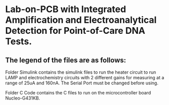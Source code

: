 # Lab-on-PCB with Integrated Amplification and Electroanalytical Detection for Point-of-Care DNA Tests.

## The legend of the files are as follows:

Folder Simulink contains the simulink files to run the heater circuit to run LAMP and electrochemistry circuits with 2 different gains for measuring at a range of 25uA and 160nA. The Serial Port must be changed before using.

Folder C Code contains the C files to run on the microcontroller board Nucleo-G431KB.
